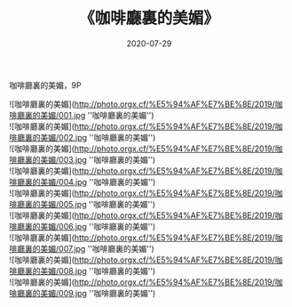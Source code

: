﻿---
layout: post
title:  《咖啡廳裏的美媚》
date:   2020-07-29
img: http://photo.orgx.cf/%E5%94%AF%E7%BE%8E/2019/咖啡廳裏的美媚/000.jpg
tags: [美女, 清纯, 唯美]
---

咖啡廳裏的美媚，9P

![咖啡廳裏的美媚](http://photo.orgx.cf/%E5%94%AF%E7%BE%8E/2019/咖啡廳裏的美媚/001.jpg ''咖啡廳裏的美媚'') <br>
![咖啡廳裏的美媚](http://photo.orgx.cf/%E5%94%AF%E7%BE%8E/2019/咖啡廳裏的美媚/002.jpg ''咖啡廳裏的美媚'') <br>
![咖啡廳裏的美媚](http://photo.orgx.cf/%E5%94%AF%E7%BE%8E/2019/咖啡廳裏的美媚/003.jpg ''咖啡廳裏的美媚'') <br>
![咖啡廳裏的美媚](http://photo.orgx.cf/%E5%94%AF%E7%BE%8E/2019/咖啡廳裏的美媚/004.jpg ''咖啡廳裏的美媚'') <br>
![咖啡廳裏的美媚](http://photo.orgx.cf/%E5%94%AF%E7%BE%8E/2019/咖啡廳裏的美媚/005.jpg ''咖啡廳裏的美媚'') <br>
![咖啡廳裏的美媚](http://photo.orgx.cf/%E5%94%AF%E7%BE%8E/2019/咖啡廳裏的美媚/006.jpg ''咖啡廳裏的美媚'') <br>
![咖啡廳裏的美媚](http://photo.orgx.cf/%E5%94%AF%E7%BE%8E/2019/咖啡廳裏的美媚/007.jpg ''咖啡廳裏的美媚'') <br>
![咖啡廳裏的美媚](http://photo.orgx.cf/%E5%94%AF%E7%BE%8E/2019/咖啡廳裏的美媚/008.jpg ''咖啡廳裏的美媚'') <br>
![咖啡廳裏的美媚](http://photo.orgx.cf/%E5%94%AF%E7%BE%8E/2019/咖啡廳裏的美媚/009.jpg ''咖啡廳裏的美媚'') <br>
